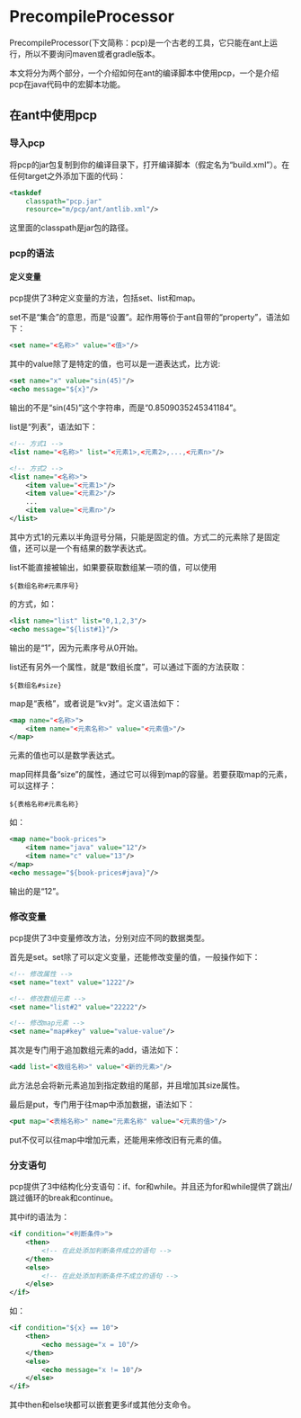 # PrecompileProcessor

PrecompileProcessor(下文简称：pcp)是一个古老的工具，它只能在ant上运行，所以不要询问maven或者gradle版本。

本文将分为两个部分，一个介绍如何在ant的编译脚本中使用pcp，一个是介绍pcp在java代码中的宏脚本功能。

## 在ant中使用pcp

### 导入pcp

将pcp的jar包复制到你的编译目录下，打开编译脚本（假定名为“build.xml”）。在任何target之外添加下面的代码：

``` xml
<taskdef 
    classpath="pcp.jar" 
    resource="m/pcp/ant/antlib.xml"/>
```

这里面的classpath是jar包的路径。

### pcp的语法

#### 定义变量

pcp提供了3种定义变量的方法，包括set、list和map。

set不是“集合”的意思，而是“设置”。起作用等价于ant自带的“property”，语法如下：

``` xml
<set name="<名称>" value="<值>"/>
```

其中的value除了是特定的值，也可以是一道表达式，比方说:

``` xml
<set name="x" value="sin(45)"/>
<echo message="${x}"/>
```

输出的不是“sin(45)”这个字符串，而是“0.8509035245341184”。

list是“列表”，语法如下：

``` xml
<!-- 方式1 -->
<list name="<名称>" list="<元素1>,<元素2>,...,<元素n>"/>

<!-- 方式2 -->
<list name="<名称>">
    <item value="<元素1>"/>
    <item value="<元素2>"/>
    ...
    <item value="<元素n>"/>
</list>
```

其中方式1的元素以半角逗号分隔，只能是固定的值。方式二的元素除了是固定值，还可以是一个有结果的数学表达式。

list不能直接被输出，如果要获取数组某一项的值，可以使用

```
${数组名称#元素序号}
```

的方式，如：

``` xml
<list name="list" list="0,1,2,3"/>
<echo message="${list#1}"/>
```

输出的是“1”，因为元素序号从0开始。

list还有另外一个属性，就是“数组长度”，可以通过下面的方法获取：

```
${数组名#size}
```

map是“表格”，或者说是“kv对”。定义语法如下：

``` xml
<map name="<名称>">
    <item name="<元素名称>" value="<元素值>"/>
</map>
```

元素的值也可以是数学表达式。

map同样具备“size”的属性，通过它可以得到map的容量。若要获取map的元素，可以这样子：

```
${表格名称#元素名称}
```

如：

``` xml
<map name="book-prices">
    <item name="java" value="12"/>
    <item name="c" value="13"/>
</map>
<echo message="${book-prices#java}"/>
```

输出的是“12”。

### 修改变量

pcp提供了3中变量修改方法，分别对应不同的数据类型。

首先是set。set除了可以定义变量，还能修改变量的值，一般操作如下：

``` xml
<!-- 修改属性 -->
<set name="text" value="1222"/>

<!-- 修改数组元素 -->
<set name="list#2" value="22222"/>

<!-- 修改map元素 -->
<set name="map#key" value="value-value"/>
```

其次是专门用于追加数组元素的add，语法如下：

``` xml
<add list="<数组名称>" value="<新的元素>"/>
```

此方法总会将新元素追加到指定数组的尾部，并且增加其size属性。

最后是put，专门用于往map中添加数据，语法如下：

``` xml
<put map="<表格名称>" name="元素名称" value="<元素的值>"/>
```

put不仅可以往map中增加元素，还能用来修改旧有元素的值。

### 分支语句

pcp提供了3中结构化分支语句：if、for和while。并且还为for和while提供了跳出/跳过循环的break和continue。

其中if的语法为：

``` xml
<if condition="<判断条件>">
    <then>
        <!-- 在此处添加判断条件成立的语句 -->
    </then>
    <else>
        <!-- 在此处添加判断条件不成立的语句 -->
    </else>
</if>
```

如：

``` xml
<if condition="${x} == 10">
    <then>
        <echo message="x = 10"/>
    </then>
    <else>
        <echo message="x != 10"/>
    </else>
</if>
```

其中then和else块都可以嵌套更多if或其他分支命令。
